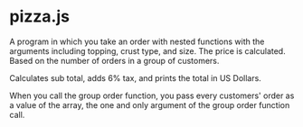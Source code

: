 # pizza.js

A program in which you take an order with nested functions with the arguments including topping, crust type, and size. The price is calculated. Based on the number of orders in a group of customers.

Calculates sub total, adds 6% tax, and prints the total in US Dollars.

When you call the group order function, you pass every customers' order as a value of the array, the one and only argument of the group order function call.